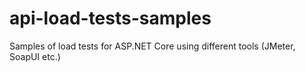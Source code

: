 # api-load-tests-samples
Samples of load tests for ASP.NET Core using different tools (JMeter, SoapUI etc.)
